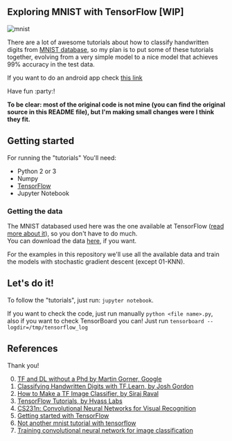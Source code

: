 ## Exploring MNIST with TensorFlow [WIP]

![mnist](http://rodrigob.github.io/are_we_there_yet/build/images/mnist.png?1363085077)

There are a lot of awesome tutorials about how to classify handwritten
digits from [MNIST database](http://yann.lecun.com/exdb/mnist/),
so my plan is to put some of these tutorials together,
evolving from a very simple model to a nice model that achieves
99% accuracy in the test data.  

If you want to do an android app check [this link](https://github.com/mari-linhares/mnist-android-tensorflow)

Have fun :party:!

**To be clear: most of the original code is not mine (you can find the
original source in this README file), but I'm making small changes were
I think they fit.**

## Getting started

For running the "tutorials" You'll need:

* Python 2 or 3
* Numpy
* [TensorFlow](https://www.tensorflow.org/install/)
* Jupyter Notebook

### Getting the data

The MNIST databased used here was the one available at TensorFlow
([read more about it](https://www.tensorflow.org/get_started/mnist/beginners)),
so you don't have to do much.  
You can download the data [here](http://yann.lecun.com/exdb/mnist/), if
you want.

For the examples in this repository we'll use all the available data and train
the models with stochastic gradient descent (except 01-KNN).

## Let's do it!

To follow the "tutorials", just run: `jupyter notebook`.  

If you want to check the code, just run manually `python <file name>.py`, also
if you want to check TensorBoard you can! Just run `tensorboard --logdir=/tmp/tensorflow_log`

## References

Thank you!

0. [TF and DL without a Phd by Martin Gorner, Google](https://codelabs.developers.google.com/codelabs/cloud-tensorflow-mnist/#0)  
1. [Classifying Handwritten Digits with TF.Learn, by Josh Gordon](https://www.youtube.com/watch?v=Gj0iyo265bc&list=PLOU2XLYxmsIIuiBfYad6rFYQU_jL2ryal&index=1)  
2. [How to Make a TF Image Classifier, by Siraj Raval](https://github.com/llSourcell/How_to_make_a_tensorflow_image_classifier_LIVE)
3. [TensorFlow Tutorials, by Hvass Labs ](https://github.com/Hvass-Labs/TensorFlow-Tutorials)
4. [CS231n: Convolutional Neural Networks for Visual Recognition](http://cs231n.github.io/)
5. [Getting started with TensorFlow](https://www.tensorflow.org/get_started/get_started)
6. [Not another mnist tutorial with tensorflow](https://www.oreilly.com/learning/not-another-mnist-tutorial-with-tensorflow)
7. [Training convolutional neural network for image classification](http://cv-tricks.com/tensorflow-tutorial/training-convolutional-neural-network-for-image-classification/)

